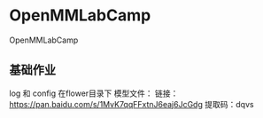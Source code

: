 # OpenMMLabCamp
OpenMMLabCamp 
## 基础作业
log 和 config 在flower目录下
模型文件： 链接：https://pan.baidu.com/s/1MvK7qqFFxtnJ6eaj6JcGdg 提取码：dqvs
